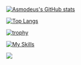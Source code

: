 [![Asmodeus's GitHub stats](https://github-readme-stats.vercel.app/api?username=AsmodeumX)](https://github.com/AsmodeumX/github-readme-stats)

[![Top Langs](https://github-readme-stats.vercel.app/api/top-langs/?username=AsmodeumX)](https://github.com/AsmodeumX/github-readme-stats)

[![trophy](https://github-profile-trophy.vercel.app/?username=AsmodeumX&theme=onedark)](https://github.com/ryo-ma/github-profile-trophy)

[![My Skills](https://skillicons.dev/icons?i=linux,debian,mint,emacs,fediverse,rust,html,css,svg)](https://skillicons.dev)

![](https://komarev.com/ghpvc/?username=AsmodeumX)

